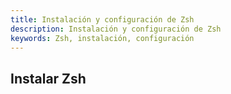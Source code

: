 ```yaml
---
title: Instalación y configuración de Zsh
description: Instalación y configuración de Zsh
keywords: Zsh, instalación, configuración
---
```


## Instalar Zsh
